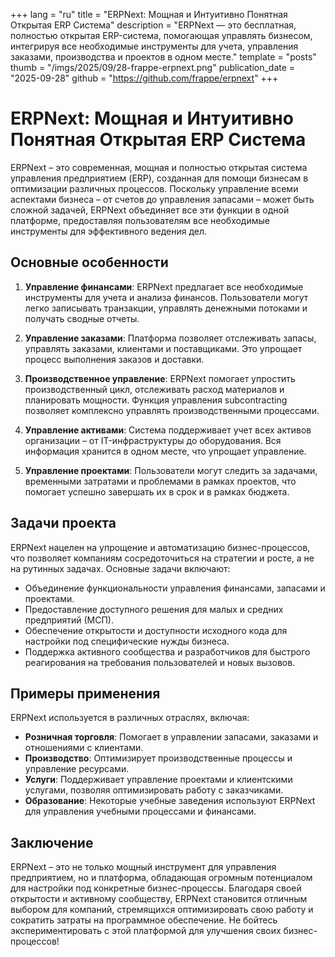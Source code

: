 +++
lang = "ru"
title = "ERPNext: Мощная и Интуитивно Понятная Открытая ERP Система"
description = "ERPNext — это бесплатная, полностью открытая ERP-система, помогающая управлять бизнесом, интегрируя все необходимые инструменты для учета, управления заказами, производства и проектов в одном месте."
template = "posts"
thumb = "/imgs/2025/09/28-frappe-erpnext.png"
publication_date = "2025-09-28"
github = "https://github.com/frappe/erpnext"
+++

# ERPNext: Мощная и Интуитивно Понятная Открытая ERP Система

ERPNext – это современная, мощная и полностью открытая система управления предприятием (ERP), созданная для помощи бизнесам в оптимизации различных процессов. Поскольку управление всеми аспектами бизнеса – от счетов до управления запасами – может быть сложной задачей, ERPNext объединяет все эти функции в одной платформе, предоставляя пользователям все необходимые инструменты для эффективного ведения дел.

## Основные особенности

1. **Управление финансами**:
   ERPNext предлагает все необходимые инструменты для учета и анализа финансов. Пользователи могут легко записывать транзакции, управлять денежными потоками и получать сводные отчеты.

2. **Управление заказами**:
   Платформа позволяет отслеживать запасы, управлять заказами, клиентами и поставщиками. Это упрощает процесс выполнения заказов и доставки.

3. **Производственное управление**:
   ERPNext помогает упростить производственный цикл, отслеживать расход материалов и планировать мощности. Функция управления subcontracting позволяет комплексно управлять производственными процессами.

4. **Управление активами**:
   Система поддерживает учет всех активов организации – от IT-инфраструктуры до оборудования. Вся информация хранится в одном месте, что упрощает управление.

5. **Управление проектами**:
   Пользователи могут следить за задачами, временными затратами и проблемами в рамках проектов, что помогает успешно завершать их в срок и в рамках бюджета.

## Задачи проекта

ERPNext нацелен на упрощение и автоматизацию бизнес-процессов, что позволяет компаниям сосредоточиться на стратегии и росте, а не на рутинных задачах. Основные задачи включают:

- Объединение функциональности управления финансами, запасами и проектами.
- Предоставление доступного решения для малых и средних предприятий (МСП).
- Обеспечение открытости и доступности исходного кода для настройки под специфические нужды бизнеса.
- Поддержка активного сообщества и разработчиков для быстрого реагирования на требования пользователей и новых вызовов.

## Примеры применения

ERPNext используется в различных отраслях, включая:

- **Розничная торговля**: Помогает в управлении запасами, заказами и отношениями с клиентами.
- **Производство**: Оптимизирует производственные процессы и управление ресурсами.
- **Услуги**: Поддерживает управление проектами и клиентскими услугами, позволяя оптимизировать работу с заказчиками.
- **Образование**: Некоторые учебные заведения используют ERPNext для управления учебными процессами и финансами.

## Заключение

ERPNext – это не только мощный инструмент для управления предприятием, но и платформа, обладающая огромным потенциалом для настройки под конкретные бизнес-процессы. Благодаря своей открытости и активному сообществу, ERPNext становится отличным выбором для компаний, стремящихся оптимизировать свою работу и сократить затраты на программное обеспечение. Не бойтесь экспериментировать с этой платформой для улучшения своих бизнес-процессов!